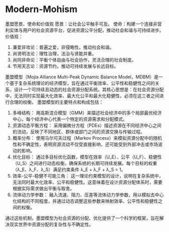 # Modern-Mohism
墨盟愿景、使命和价值观
愿景：让社会公平触手可及。
使命：构建一个连接非营利实体与用户的社会资源平台，促进资源公平分配，推动社会和谐与可持续进步。
价值观：
1. 兼爱非攻论：普遍之爱，非侵略性，推动社会和谐。
2. 尚贤明法论：理性治理，法治与贤能并重。
3. 尚同非命论：平衡个体自由与社会协作，灵活合理的社会制度。
4. 节用天志论：资源节约，推动可持续发展与长远目标。

墨盟模型（Mojia Alliance Multi-Peak Dynamic Balance Model，MDBM）是一个基于复杂系统理论的经济模型，旨在通过平衡效率、公平性和稳健性之间的关系，设计一个可持续且动态的社会资源分配系统。其核心思想是：在社会资源分配中，无法同时实现最大化效率、最大化公平和最大化稳健性，必须在这三者之间进行合理的权衡。
墨盟模型的主要特点和构成包括：
1. 多峰结构：
用高斯混合模型（GMM）来描述社会经济中的多个局部最优经济中心，每个经济中心代表一个特定的资源需求和分配模式。
2. 资源动态平衡方程：
采用偏微分方程（PDEs）描述资源在不同经济中心之间的流动，反映了不同地区、群体或部门之间的资源交换与传输过程。
3. 概率分布：
使用马尔可夫过程（Markov Process）来模拟资源分配中的随机性和不确定性，表明资源流动不仅受直接影响，还可能受到外部冲击或市场波动的影响。
4. 优化目标：
通过多目标优化函数，模型在效率（U_E）、公平（U_F）、稳健性（U_S）之间进行动态权衡，确保系统的长期可持续发展。每个目标的权重（λ_E、λ_F、λ_S）满足约束条件 λ_E + λ_F + λ_S = 1。
5. 效率-公平-稳健不可能三角：
这一理论约束模型的设计，说明在复杂系统中，无法同时最大化效率、公平和稳健性。这意味着在设计资源分配体系时，需要根据实际需求做出平衡与取舍。
6. 流体动力学参数：
融入流速、阻力、压差等流体动力学参数，用以模拟去中心化结构的不同程度，并通过动态调整这些参数来映射效率、公平性和稳健性之间的权衡。

通过这些机制，墨盟模型为社会资源的分配、优化提供了一个科学的框架，旨在解决现实世界中资源分配的复杂性与不确定性。
